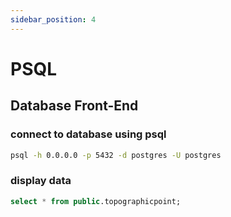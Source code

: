```yaml
---
sidebar_position: 4
---
```


# PSQL 
## Database Front-End 

### connect to database using psql

``` bash
psql -h 0.0.0.0 -p 5432 -d postgres -U postgres
```

### display data
``` sql
select * from public.topographicpoint;
```



